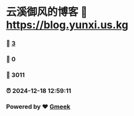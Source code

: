 # 云溪御风的博客 :link: https://blog.yunxi.us.kg 
### :page_facing_up: [3](https://blog.yunxi.us.kg/tag.html) 
### :speech_balloon: 0 
### :hibiscus: 3011 
### :alarm_clock: 2024-12-18 12:59:11 
### Powered by :heart: [Gmeek](https://github.com/Meekdai/Gmeek)
